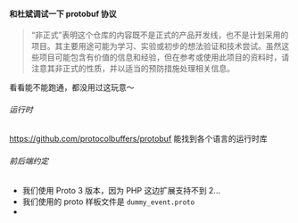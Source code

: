 #### 和杜斌调试一下 protobuf 协议

> “非正式”表明这个仓库的内容既不是正式的产品开发线，也不是计划采用的项目。其主要用途可能为学习、实验或初步的想法验证和技术尝试。虽然这些项目可能包含有价值的信息和经验，但在参考或使用此项目的资料时，请注意其非正式的性质，并以适当的预防措施处理相关信息。


看看能不能跑通，都没用过这玩意～


###### 运行时

https://github.com/protocolbuffers/protobuf 能找到各个语言的运行时库

###### 前后端约定

- 我们使用 Proto 3 版本，因为 PHP 这边扩展支持不到 2...
- 我们使用的 proto 样板文件是 `dummy_event.proto`
- 

